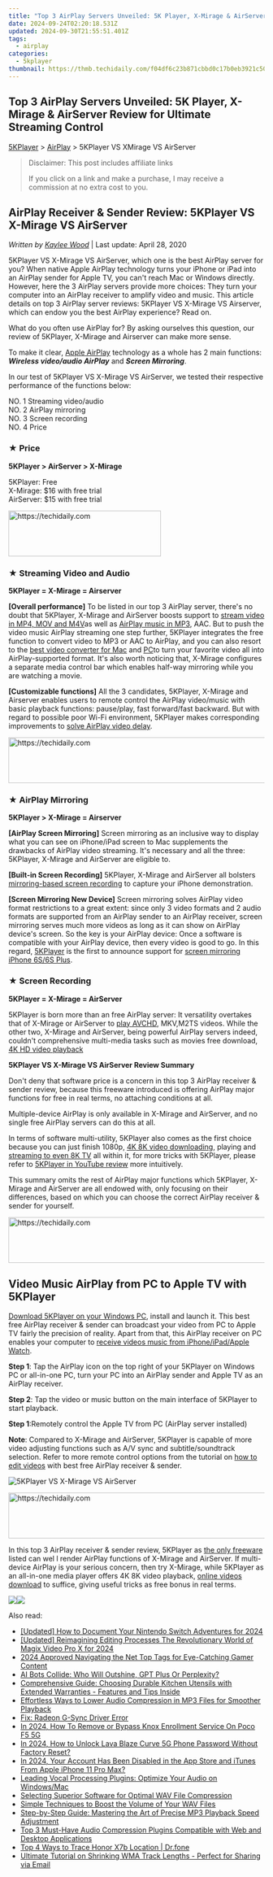 ```yaml
---
title: "Top 3 AirPlay Servers Unveiled: 5K Player, X-Mirage & AirServer Review for Ultimate Streaming Control"
date: 2024-09-24T02:20:18.531Z
updated: 2024-09-30T21:55:51.401Z
tags:
  - airplay
categories:
  - 5kplayer
thumbnail: https://thmb.techidaily.com/f04df6c23b871cbbd0c17b0eb3921c505712d724d4bbb61a362d901e0200289d.jpg
---
```


## Top 3 AirPlay Servers Unveiled: 5K Player, X-Mirage & AirServer Review for Ultimate Streaming Control

[5KPlayer](https://tools.techidaily.com/5kplayer/products/) \> [AirPlay](https://tools.techidaily.com/5kplayer/airplay/) \> 5KPlayer VS XMirage VS AirServer

>  Disclaimer: This post includes affiliate links
>
>  If you click on a link and make a purchase, I may receive a commission at no extra cost to you.
>

## AirPlay Receiver & Sender Review: 5KPlayer VS X-Mirage VS AirServer

 _Written by [Kaylee Wood](https://www.quora.com/profile/Amanda-Hu-21)_ | Last update: April 28, 2020

5KPlayer VS X-Mirage VS AirServer, which one is the best AirPlay server for you? When native Apple AirPlay technology turns your iPhone or iPad into an AirPlay sender for Apple TV, you can't reach Mac or Windows directly. However, here the 3 AirPlay servers provide more choices: They turn your computer into an AirPlay receiver to amplify video and music. This article details on top 3 AirPlay server reviews: 5KPlayer VS X-Mirage VS Airserver, which can endow you the best AirPlay experience? Read on.

What do you often use AirPlay for? By asking ourselves this question, our review of 5KPlayer, X-Mirage and Airserver can make more sense.  
  
 To make it clear, [Apple AirPlay](https://tools.techidaily.com/5kplayer/airplay/) technology as a whole has 2 main functions:  
_**Wireless video/audio AirPlay**_ and _**Screen Mirroring**_.  
  
 In our test of 5KPlayer VS X-Mirage VS AirServer, we tested their respective performance of the functions below:

 NO. 1 Streaming video/audio  
 NO. 2 AirPlay mirroring  
 NO. 3 Screen recording  
 NO. 4 Price

### ★ Price

**5KPlayer > AirServer \> X-Mirage**

5KPlayer: Free  
 X-Mirage: $16 with free trial  
 AirServer: $15 with free trial

<!-- affiliate ads begin -->
<a href="https://aligracehair.sjv.io/c/5597632/1915865/19272" target="_top" id="1915865">
  <img src="//a.impactradius-go.com/display-ad/19272-1915865" border="0" alt="https://techidaily.com" width="300" height="90"/>
</a>
<img height="0" width="0" src="https://aligracehair.sjv.io/i/5597632/1915865/19272" style="position:absolute;visibility:hidden;" border="0" />
<!-- affiliate ads end -->

### ★ Streaming Video and Audio

**5KPlayer = X-Mirage = Airserver**

**\[Overall performance\]** To be listed in our top 3 AirPlay server, there's no doubt that 5KPlayer, X-Mirage and AirServer boosts support to [stream video in MP4, MOV and M4V](https://tools.techidaily.com/5kplayer/airplay/)as well as [AirPlay music in MP3](https://tools.techidaily.com/5kplayer/airplay/), AAC. But to push the video music AirPlay streaming one step further, 5KPlayer integrates the free function to convert video to MP3 or AAC to AirPlay, and you can also resort to the [best video converter for Mac](https://tools.techidaily.com/5kplayer/products/) and [PC](https://tools.techidaily.com/5kplayer/products/)to turn your favorite video all into AirPlay-supported format. It's also worth noticing that, X-Mirage configures a separate media control bar which enables half-way mirroring while you are watching a movie.

**\[Customizable functions\]** All the 3 candidates, 5KPlayer, X-Mirage and Airserver enables users to remote control the AirPlay video/music with basic playback functions: pause/play, fast forward/fast backward. But with regard to possible poor Wi-Fi environment, 5KPlayer makes corresponding improvements to [solve AirPlay video delay](https://tools.techidaily.com/5kplayer/airplay/).

<!-- affiliate ads begin -->
<a href="https://appsumo.8odi.net/c/5597632/2082536/7443" target="_top" id="2082536">
  <img src="//a.impactradius-go.com/display-ad/7443-2082536" border="0" alt="https://techidaily.com" width="728" height="90"/>
</a>
<img height="0" width="0" src="https://appsumo.8odi.net/i/5597632/2082536/7443" style="position:absolute;visibility:hidden;" border="0" />
<!-- affiliate ads end -->

### ★ AirPlay Mirroring

 **5KPlayer > X-Mirage = Airserver**

**\[AirPlay Screen Mirroring\]** Screen mirroring as an inclusive way to display what you can see on iPhone/iPad screen to Mac supplements the drawbacks of AirPlay video streaming. It's necessary and all the three: 5KPlayer, X-Mirage and AirServer are eligible to.

**\[Built-in Screen Recording\]** 5KPlayer, X-Mirage and AirServer all bolsters [mirroring-based screen recording](https://tools.techidaily.com/5kplayer/airplay/) to capture your iPhone demonstration.

**\[Screen Mirroring New Device\]** Screen mirroring solves AirPlay video format restrictions to a great extent: since only 3 video formats and 2 audio formats are supported from an AirPlay sender to an AirPlay receiver, screen mirroring serves much more videos as long as it can show on AirPlay device's screen. So the key is your AirPlay device: Once a software is compatible with your AirPlay device, then every video is good to go. In this regard, [5KPlayer](https://tools.techidaily.com/5kplayer/products/) is the first to announce support for [screen mirroring iPhone 6S/6S Plus](https://tools.techidaily.com/5kplayer/airplay/).

### **★ Screen Recording**

**5KPlayer = X-Mirage = AirServer**

5KPlayer is born more than an free AirPlay server: It versatility overtakes that of X-Mirage or AirServer to [play AVCHD](https://tools.techidaily.com/5kplayer/video-music-player/), MKV,M2TS videos. While the other two, X-Mirage and AirServer, being powerful AirPlay servers indeed, couldn't comprehensive multi-media tasks such as movies free download, [4K HD video playback](https://tools.techidaily.com/5kplayer/video-music-player/)

**5KPlayer VS X-Mirage VS AirServer Review Summary**

Don't deny that software price is a concern in this top 3 AirPlay receiver & sender review, because this freeware introduced is offering AirPlay major functions for free in real terms, no attaching conditions at all.

Multiple-device AirPlay is only available in X-Mirage and AirServer, and no single free AirPlay servers can do this at all.

In terms of software multi-utility, 5KPlayer also comes as the first choice because you can just finish 1080p, [4K 8K video downloading](https://tools.techidaily.com/5kplayer/youtube-download/), playing and [streaming to even 8K TV](https://tools.techidaily.com/5kplayer/airplay/) all within it, for more tricks with 5KPlayer, please refer to [5KPlayer in YouTube review](https://tools.techidaily.com/5kplayer/products/) more intuitively.

This summary omits the rest of AirPlay major functions which 5KPlayer, X-Mirage and AirServer are all endowed with, only focusing on their differences, based on which you can choose the correct AirPlay receiver & sender for yourself.

<!-- affiliate ads begin -->
<a href="https://appsumo.8odi.net/c/5597632/2105859/7443" target="_top" id="2105859">
  <img src="//a.impactradius-go.com/display-ad/7443-2105859" border="0" alt="https://techidaily.com" width="728" height="90"/>
</a>
<img height="0" width="0" src="https://appsumo.8odi.net/i/5597632/2105859/7443" style="position:absolute;visibility:hidden;" border="0" />
<!-- affiliate ads end -->

## Video Music AirPlay from PC to Apple TV with 5KPlayer

[Download 5KPlayer on your Windows PC](https://tools.techidaily.com/5kplayer/products/), install and launch it. This best free AirPlay receiver & sender can broadcast your video from PC to Apple TV fairly the precision of reality. Apart from that, this AirPlay receiver on PC enables your computer to [receive videos music from iPhone/iPad/Apple Watch](https://tools.techidaily.com/5kplayer/airplay/).

**Step 1**: Tap the AirPlay icon on the top right of your 5KPlayer on Windows PC or all-in-one PC, turn your PC into an AirPlay sender and Apple TV as an AirPlay receiver.

**Step 2**: Tap the video or music button on the main interface of 5KPlayer to start playback.

**Step 1**:Remotely control the Apple TV from PC (AirPlay server installed)

**Note**: Compared to X-Mirage and AirServer, 5KPlayer is capable of more video adjusting functions such as A/V sync and subtitle/soundtrack selection. Refer to more remote control options from the tutorial on [how to edit videos](https://tools.techidaily.com/5kplayer/video-music-player/) with best free AirPlay receiver & sender.

![5KPlayer VS X-Mirage VS AirServer](https://www.5kplayer.com/airplay/img/5k-airplay-xsy-airplay-with-win10-15021501.jpg) 

<!-- affiliate ads begin -->
<a href="https://appsumo.8odi.net/c/5597632/2123730/7443" target="_top" id="2123730">
  <img src="//a.impactradius-go.com/display-ad/7443-2123730" border="0" alt="https://techidaily.com" width="728" height="90"/>
</a>
<img height="0" width="0" src="https://appsumo.8odi.net/i/5597632/2123730/7443" style="position:absolute;visibility:hidden;" border="0" />
<!-- affiliate ads end -->

In this top 3 AirPlay receiver & sender review, 5KPlayer as [the only freeware](https://tools.techidaily.com/5kplayer/products/) listed can wel l render AirPlay functions of X-Mirage and AirServer. If multi-device AirPlay is your serious concern, then try X-Mirage, while 5KPlayer as an all-in-one media player offers 4K 8K video playback, [online videos download](https://tools.techidaily.com/5kplayer/youtube-download/) to suffice, giving useful tricks as free bonus in real terms. 

[![](https://www.5kplayer.com/airplay/../button/freedownwhitewin.png)](https://tools.techidaily.com/5kplayer/products/)[![](https://www.5kplayer.com/airplay/../button/freedownbackmac.png)](https://tools.techidaily.com/5kplayer/products/)

<ins class="adsbygoogle"
     style="display:block"
     data-ad-format="autorelaxed"
     data-ad-client="ca-pub-7571918770474297"
     data-ad-slot="1223367746"></ins>

<ins class="adsbygoogle"
     style="display:block"
     data-ad-client="ca-pub-7571918770474297"
     data-ad-slot="8358498916"
     data-ad-format="auto"
     data-full-width-responsive="true"></ins>

<span class="atpl-alsoreadstyle">Also read:</span>
<div><ul>
<li><a href="https://screen-recording.techidaily.com/updated-how-to-document-your-nintendo-switch-adventures-for-2024/"><u>[Updated] How to Document Your Nintendo Switch Adventures for 2024</u></a></li>
<li><a href="https://fox-friendly.techidaily.com/updated-reimagining-editing-processes-the-revolutionary-world-of-magix-video-pro-x-for-2024/"><u>[Updated] Reimagining Editing Processes The Revolutionary World of Magix Video Pro X for 2024</u></a></li>
<li><a href="https://youtube-help.techidaily.com/2024-approved-navigating-the-net-top-tags-for-eye-catching-gamer-content/"><u>2024 Approved Navigating the Net Top Tags for Eye-Catching Gamer Content</u></a></li>
<li><a href="https://tech-revival.techidaily.com/ai-bots-collide-who-will-outshine-gpt-plus-or-perplexity/"><u>AI Bots Collide: Who Will Outshine, GPT Plus Or Perplexity?</u></a></li>
<li><a href="https://media-tips.techidaily.com/1723620199406-comprehensive-guide-choosing-durable-kitchen-utensils-with-extended-warranties-features-and-tips-inside/"><u>Comprehensive Guide: Choosing Durable Kitchen Utensils with Extended Warranties - Features and Tips Inside</u></a></li>
<li><a href="https://media-tips.techidaily.com/effortless-ways-to-lower-audio-compression-in-mp3-files-for-smoother-playback/"><u>Effortless Ways to Lower Audio Compression in MP3 Files for Smoother Playback</u></a></li>
<li><a href="https://graphic-issues.techidaily.com/fix-radeon-g-sync-driver-error/"><u>Fix: Radeon G-Sync Driver Error</u></a></li>
<li><a href="https://easy-unlock-android.techidaily.com/in-2024-how-to-remove-or-bypass-knox-enrollment-service-on-poco-f5-5g-by-drfone-android/"><u>In 2024, How To Remove or Bypass Knox Enrollment Service On Poco F5 5G</u></a></li>
<li><a href="https://android-unlock.techidaily.com/in-2024-how-to-unlock-lava-blaze-curve-5g-phone-password-without-factory-reset-by-drfone-android/"><u>In 2024, How to Unlock Lava Blaze Curve 5G Phone Password Without Factory Reset?</u></a></li>
<li><a href="https://apple-account.techidaily.com/in-2024-your-account-has-been-disabled-in-the-app-store-and-itunes-from-apple-iphone-11-pro-max-by-drfone-ios/"><u>In 2024, Your Account Has Been Disabled in the App Store and iTunes From Apple iPhone 11 Pro Max?</u></a></li>
<li><a href="https://media-tips.techidaily.com/leading-vocal-processing-plugins-optimize-your-audio-on-windowsmac/"><u>Leading Vocal Processing Plugins: Optimize Your Audio on Windows/Mac</u></a></li>
<li><a href="https://media-tips.techidaily.com/selecting-superior-software-for-optimal-wav-file-compression/"><u>Selecting Superior Software for Optimal WAV File Compression</u></a></li>
<li><a href="https://media-tips.techidaily.com/simple-techniques-to-boost-the-volume-of-your-wav-files/"><u>Simple Techniques to Boost the Volume of Your WAV Files</u></a></li>
<li><a href="https://media-tips.techidaily.com/step-by-step-guide-mastering-the-art-of-precise-mp3-playback-speed-adjustment/"><u>Step-by-Step Guide: Mastering the Art of Precise MP3 Playback Speed Adjustment</u></a></li>
<li><a href="https://media-tips.techidaily.com/top-3-must-have-audio-compression-plugins-compatible-with-web-and-desktop-applications/"><u>Top 3 Must-Have Audio Compression Plugins Compatible with Web and Desktop Applications</u></a></li>
<li><a href="https://android-location-track.techidaily.com/top-4-ways-to-trace-honor-x7b-location-drfone-by-drfone-virtual-android/"><u>Top 4 Ways to Trace Honor X7b Location | Dr.fone</u></a></li>
<li><a href="https://media-tips.techidaily.com/ultimate-tutorial-on-shrinking-wma-track-lengths-perfect-for-sharing-via-email/"><u>Ultimate Tutorial on Shrinking WMA Track Lengths - Perfect for Sharing via Email</u></a></li>
</ul></div>

